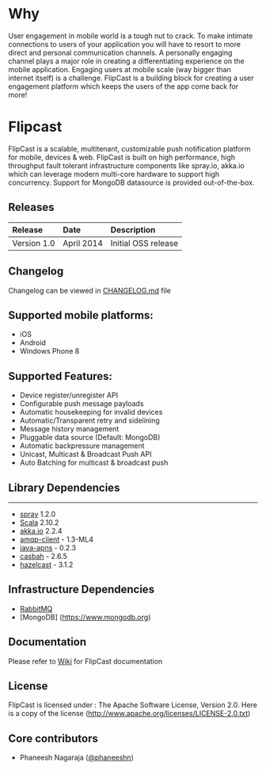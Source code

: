 # Why
User engagement in mobile world is a tough nut to crack. To make intimate connections to users of your application you
will have to resort to more direct and personal communication channels. A personally engaging channel plays a major role
in creating a differentiating experience on the mobile application. Engaging users at mobile scale
(way bigger than internet itself) is a challenge. FlipCast is a building block for creating a user engagement platform
which keeps the users of the app come back for more!

# Flipcast
FlipCast is a scalable, multitenant, customizable push notification platform for mobile, devices & web.
FlipCast is built on high performance, high throughput fault tolerant infrastructure components like
spray.io, akka.io which can leverage modern multi-core hardware to support high concurrency.
Support for MongoDB datasource is provided out-of-the-box.

## Releases
| Release | Date | Description |
|:------------|:----------------|:------------|
| Version 1.0    | April 2014      |   Initial OSS release

## Changelog
Changelog can be viewed in [CHANGELOG.md](https://github.com/Flipkart/flipcast/blob/master/CHANGELOG.md) file

## Supported mobile platforms:
* iOS
* Android
* Windows Phone 8

## Supported Features:
* Device register/unregister API
* Configurable push message payloads
* Automatic housekeeping for invalid devices
* Automatic/Transparent retry and sidelining
* Message history management
* Pluggable data source (Default: MongoDB)
* Automatic backpressure management
* Unicast, Multicast & Broadcast Push API
* Auto Batching for multicast & broadcast push

## Library Dependencies
--------------------
* [spray](http://spray.io) 1.2.0
* [Scala](http://www.scala-lang.org) 2.10.2
* [akka.io](http://akka.io) 2.2.4
* [amqp-client](https://github.com/sstone/amqp-client) - 1.3-ML4
* [java-apns](https://github.com/notnoop/java-apns) - 0.2.3
* [casbah](http://mongodb.github.io/casbah) - 2.6.5
* [hazelcast](http://hazelcast.org) - 3.1.2

## Infrastructure Dependencies
* [RabbitMQ](https://www.rabbitmq.com)
* [MongoDB] (https://www.mongodb.org)

## Documentation
Please refer to [Wiki](https://github.com/Flipkart/flipcast/wiki) for FlipCast documentation

## License
FlipCast is licensed under : The Apache Software License, Version 2.0. Here is a copy of the license (http://www.apache.org/licenses/LICENSE-2.0.txt)

## Core contributors
* Phaneesh Nagaraja ([@phaneeshn](http://twitter.com/phaneeshn))

